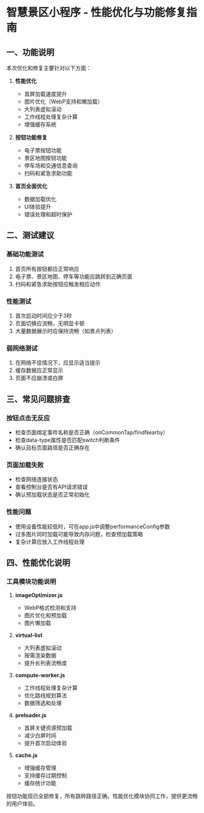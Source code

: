 # 智慧景区小程序 - 性能优化与功能修复指南

## 一、功能说明

本次优化和修复主要针对以下方面：

1. **性能优化**
   - 首屏加载速度提升
   - 图片优化（WebP支持和懒加载）
   - 大列表虚拟滚动
   - 工作线程处理复杂计算
   - 增强缓存系统

2. **按钮功能修复**
   - 电子票按钮功能
   - 景区地图按钮功能
   - 停车场和交通信息查询
   - 扫码和紧急求助功能

3. **首页全面优化**
   - 数据加载优化
   - UI体验提升
   - 错误处理和超时保护

## 二、测试建议

### 基础功能测试
1. 首页所有按钮都应正常响应
2. 电子票、景区地图、停车等功能应跳转到正确页面
3. 扫码和紧急求助按钮应触发相应动作

### 性能测试
1. 首次启动时间应少于3秒
2. 页面切换应流畅，无明显卡顿
3. 大量数据展示时应保持流畅（如景点列表）

### 弱网络测试
1. 在网络不佳情况下，应显示适当提示
2. 缓存数据应正常显示
3. 页面不应崩溃或白屏

## 三、常见问题排查

### 按钮点击无反应
- 检查页面绑定事件名称是否正确（onCommonTap/findNearby）
- 检查data-type属性是否匹配switch判断条件
- 确认目标页面路径是否正确存在

### 页面加载失败
- 检查网络连接状态
- 查看控制台是否有API请求错误
- 确认预加载状态是否正常初始化

### 性能问题
- 使用设备性能较低时，可在app.js中调整performanceConfig参数
- 过多图片同时加载可能导致内存问题，检查预加载策略
- 复杂计算应放入工作线程处理

## 四、性能优化说明

### 工具模块功能说明

1. **imageOptimizer.js**
   - WebP格式检测和支持
   - 图片优化和预加载
   - 图片懒加载

2. **virtual-list**
   - 大列表虚拟滚动
   - 按需渲染数据
   - 提升长列表流畅度

3. **compute-worker.js**
   - 工作线程处理复杂计算
   - 优化路线规划算法
   - 数据筛选和处理

4. **preloader.js**
   - 首屏关键资源预加载
   - 减少白屏时间
   - 提升首次启动体验

5. **cache.js**
   - 增强缓存管理
   - 支持缓存过期控制
   - 缓存统计功能

按钮功能现已全部修复，所有跳转路径正确。性能优化模块协同工作，提供更流畅的用户体验。
